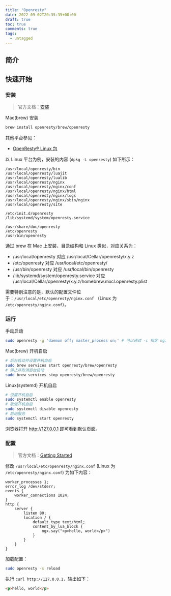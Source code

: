 ```yaml
---
title: "Openresty"
date: 2022-09-02T20:35:35+08:00
draft: true
toc: true
comments: true
tags:
  - untagged
---
```


## 简介

## 快速开始

### 安装

> 官方文档：[安装](https://openresty.org/cn/installation.html)

Mac(brew) 安装

```bash
brew install openresty/brew/openresty
```

其他平台参见：

* [OpenResty® Linux 包](https://openresty.org/cn/linux-packages.html)

以 Linux 平台为例，安装的内容 (`dpkg -L openresty`) 如下所示：

```
/usr/local/openresty/bin
/usr/local/openresty/luajit
/usr/local/openresty/lualib
/usr/local/openresty/nginx
/usr/local/openresty/nginx/conf
/usr/local/openresty/nginx/html
/usr/local/openresty/nginx/logs
/usr/local/openresty/nginx/sbin/nginx
/usr/local/openresty/site

/etc/init.d/openresty
/lib/systemd/system/openresty.service

/usr/share/doc/openresty
/etc/openresty
/usr/bin/openresty
```

通过 brew 在 Mac 上安装，目录结构和 Linux 类似，对应关系为：

* /usr/local/openresty 对应 /usr/local/Cellar/openresty/x.y.z
* /etc/openresty 对应 /usr/local/etc/openresty/
* /usr/bin/openresty 对应 /usr/local/bin/openresty
* /lib/systemd/system/openresty.service 对应 /usr/local/Cellar/openresty/x.y.z/homebrew.mxcl.openresty.plist

需要特别注意的是，默认的配置文件位于：`/usr/local/etc/openresty/nginx.conf` （Linux 为 `/etc/openresty/nginx.conf`）。

### 运行

手动启动

```bash
sudo openresty -g 'daemon off; master_process on;' # 可以通过 -c 指定 nginx 配置文件
```

Mac(brew) 开机自启

```bash
# 后台启动并设置开机自启
sudo brew services start openresty/brew/openresty
# 停止并取消后台启动
sudo brew services stop openresty/brew/openresty
```

Linux(systemd) 开机自启

```bash
# 设置开机自启
sudo systemctl enable openresty
# 取消开机自启
sudo systemctl disable openresty
# 启动服务
sudo systemctl start openresty
```

浏览器打开 http://127.0.0.1 即可看到默认页面。

### 配置

> 官方文档：[Getting Started](https://openresty.org/cn/getting-started.html)

修改 `/usr/local/etc/openresty/nginx.conf` (Linux 为 `/etc/openresty/nginx.conf`) 为如下内容：

```nginx
worker_processes 1;
error_log /dev/stderr;
events {
    worker_connections 1024;
}
http {
    server {
        listen 80;
        location / {
            default_type text/html;
            content_by_lua_block {
                ngx.say("<p>hello, world</p>")
            }
        }
    }
}
```

加载配置：

```bash
sudo openresty -s reload
```

执行 `curl http://127.0.0.1`，输出如下：

```html
<p>hello, world</p>
```
